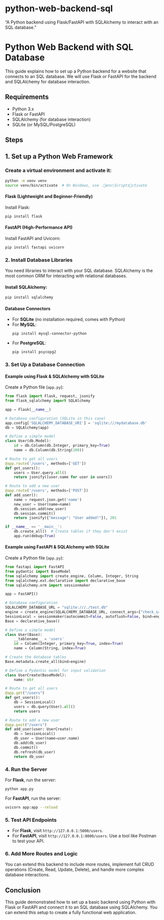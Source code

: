 # python-web-backend-sql
“A Python backend using Flask/FastAPI with SQLAlchemy to interact with an SQL database.”




# Python Web Backend with SQL Database

This guide explains how to set up a Python backend for a website that connects to an SQL database. We will use Flask or FastAPI for the backend and SQLAlchemy for database interaction.

## Requirements
- Python 3.x
- Flask or FastAPI
- SQLAlchemy (for database interaction)
- SQLite (or MySQL/PostgreSQL)

## Steps

## 1. Set up a Python Web Framework


### Create a virtual environment and activate it:
   ```bash
   python -m venv venv
   source venv/bin/activate  # On Windows, use .env\Scriptsctivate
   ```



#### Flask (Lightweight and Beginner-Friendly)
Install Flask:
```bash
pip install flask
```

#### FastAPI (High-Performance API)
Install FastAPI and Uvicorn:
```bash
pip install fastapi uvicorn
```

### 2. Install Database Libraries
You need libraries to interact with your SQL database. SQLAlchemy is the most common ORM for interacting with relational databases.

#### Install SQLAlchemy:
```bash
pip install sqlalchemy
```

#### Database Connectors
- For **SQLite** (no installation required, comes with Python)
- For **MySQL**: 
  ```bash
  pip install mysql-connector-python
  ```
- For **PostgreSQL**:
  ```bash
  pip install psycopg2
  ```

### 3. Set Up a Database Connection

#### Example using Flask & SQLAlchemy with SQLite
Create a Python file (`app.py`):
```python
from flask import Flask, request, jsonify
from flask_sqlalchemy import SQLAlchemy

app = Flask(__name__)

# Database configuration (SQLite in this case)
app.config['SQLALCHEMY_DATABASE_URI'] = 'sqlite:///mydatabase.db'
db = SQLAlchemy(app)

# Define a simple model
class User(db.Model):
    id = db.Column(db.Integer, primary_key=True)
    name = db.Column(db.String(100))

# Route to get all users
@app.route('/users', methods=['GET'])
def get_users():
    users = User.query.all()
    return jsonify([user.name for user in users])

# Route to add a new user
@app.route('/users', methods=['POST'])
def add_user():
    name = request.json.get('name')
    new_user = User(name=name)
    db.session.add(new_user)
    db.session.commit()
    return jsonify({"message": "User added!"}), 201

if __name__ == '__main__':
    db.create_all()  # Create tables if they don't exist
    app.run(debug=True)
```

#### Example using FastAPI & SQLAlchemy with SQLite
Create a Python file (`app.py`):
```python
from fastapi import FastAPI
from pydantic import BaseModel
from sqlalchemy import create_engine, Column, Integer, String
from sqlalchemy.ext.declarative import declarative_base
from sqlalchemy.orm import sessionmaker

app = FastAPI()

# Database configuration
SQLALCHEMY_DATABASE_URL = "sqlite:///./test.db"
engine = create_engine(SQLALCHEMY_DATABASE_URL, connect_args={"check_same_thread": False})
SessionLocal = sessionmaker(autocommit=False, autoflush=False, bind=engine)
Base = declarative_base()

# Define a simple model
class User(Base):
    __tablename__ = 'users'
    id = Column(Integer, primary_key=True, index=True)
    name = Column(String, index=True)

# Create the database tables
Base.metadata.create_all(bind=engine)

# Define a Pydantic model for input validation
class UserCreate(BaseModel):
    name: str

# Route to get all users
@app.get("/users")
def get_users():
    db = SessionLocal()
    users = db.query(User).all()
    return users

# Route to add a new user
@app.post("/users")
def add_user(user: UserCreate):
    db = SessionLocal()
    db_user = User(name=user.name)
    db.add(db_user)
    db.commit()
    db.refresh(db_user)
    return db_user
```

### 4. Run the Server
For **Flask**, run the server:
```bash
python app.py
```

For **FastAPI**, run the server:
```bash
uvicorn app:app --reload
```

### 5. Test API Endpoints
- For **Flask**, visit `http://127.0.0.1:5000/users`.
- For **FastAPI**, visit `http://127.0.0.1:8000/users`.
Use a tool like Postman to test your API.

### 6. Add More Routes and Logic
You can extend this backend to include more routes, implement full CRUD operations (Create, Read, Update, Delete), and handle more complex database interactions.

## Conclusion
This guide demonstrated how to set up a basic backend using Python with Flask or FastAPI and connect it to an SQL database using SQLAlchemy. You can extend this setup to create a fully functional web application.

